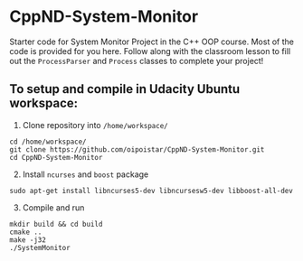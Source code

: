 # CppND-System-Monitor

Starter code for System Monitor Project in the C++ OOP course. Most of the code is provided for you here. Follow along with the classroom lesson to fill out the `ProcessParser` and `Process` classes to complete your project!

## To setup and compile in Udacity Ubuntu workspace:

1. Clone repository into `/home/workspace/`
```
cd /home/workspace/
git clone https://github.com/oipoistar/CppND-System-Monitor.git
cd CppND-System-Monitor
```
2. Install `ncurses` and `boost` package
```
sudo apt-get install libncurses5-dev libncursesw5-dev libboost-all-dev
```
3. Compile and run
```
mkdir build && cd build
cmake ..
make -j32
./SystemMonitor
```

